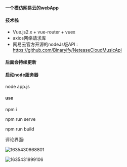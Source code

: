 #### 一个模仿网易云的webApp
#### 技术栈

- Vue.js2.x + vue-router + vuex
- axios网络请求库
- 网易云官方开源的nodeJs版API : https://github.com/Binaryify/NeteaseCloudMusicApi

#### 后面会持续更新


#### 启动node服务器
node app.js

#### use
npm i 

npm run serve

npm run build



评论界面:

![1635430668801](C:\Users\蔡舒浙\AppData\Roaming\Typora\typora-user-images\1635430668801.png)

![1635431999106](C:\Users\蔡舒浙\AppData\Roaming\Typora\typora-user-images\1635431999106.png)